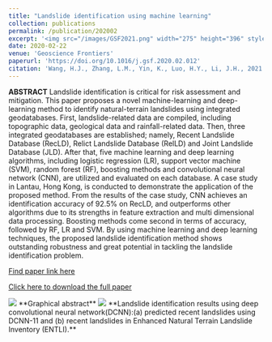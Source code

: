 ```yaml
---
title: "Landslide identification using machine learning"
collection: publications
permalink: /publication/202002
excerpt: '<img src="/images/GSF2021.png" width="275" height="396" style="float:left"> <strong>Highlights:</strong><br>1. Landslide identification is critical for risk assessment and mitigation.<br>2. A novel integrated machine-learning and deep-learning method is proposed to identify natural-terrain landslides.<br> 3. Multiple machine learning and deep learning models are trained and evaluated on three landslide databases.<br> 4. A case study in Lantau, Hong Kong, is worked out, achieving an identification accuracy of 92.5%. <br> 5. The deep convolutional neural network model is found to be the most promising for landslide identification.'
date: 2020-02-22
venue: 'Geoscience Frontiers'
paperurl: 'https://doi.org/10.1016/j.gsf.2020.02.012'
citation: 'Wang, H.J., Zhang, L.M., Yin, K., Luo, H.Y., Li, J.H., 2021. Landslide identification using machine learning. <i>Geoscience Frontiers</i>, 12(1), 351-364.'
---
```

**ABSTRACT**  Landslide identification is critical for risk assessment and mitigation. This paper proposes a novel machine-learning and deep-learning method to identify natural-terrain landslides using integrated geodatabases. First, landslide-related data are compiled, including topographic data, geological data and rainfall-related data. Then, three integrated geodatabases are established; namely, Recent Landslide Database (RecLD), Relict Landslide Database (RelLD) and Joint Landslide Database (JLD). After that, five machine learning and deep learning algorithms, including logistic regression (LR), support vector machine (SVM), random forest (RF), boosting methods and convolutional neural network (CNN), are utilized and evaluated on each database. A case study in Lantau, Hong Kong, is conducted to demonstrate the application of the proposed method. From the results of the case study, CNN achieves an identification accuracy of 92.5% on RecLD, and outperforms other algorithms due to its strengths in feature extraction and multi dimensional data processing. Boosting methods come second in terms of accuracy, followed by RF, LR and SVM. By using machine learning and deep learning techniques, the proposed landslide identification method shows outstanding robustness and great potential in tackling the landslide identification problem.

[Find paper link here](https://www.sciencedirect.com/science/article/pii/S1674987120300542)

[Click here to download the full paper](https://github.com/cehjwang/cehjwang.github.io/raw/master/files/Wang-2021-Landslide%20identification%20using%20machi.pdf)

<img src="https://ars.els-cdn.com/content/image/1-s2.0-S1674987120300542-fx1_lrg.jpg">
**Graphical abstract**

<img src="https://ars.els-cdn.com/content/image/1-s2.0-S1674987120300542-gr10_lrg.jpg">
**Landslide identification results using deep convolutional neural network(DCNN):(a) predicted recent landslides using DCNN-11 and (b) recent landslides in Enhanced Natural Terrain Landslide Inventory (ENTLI).**
